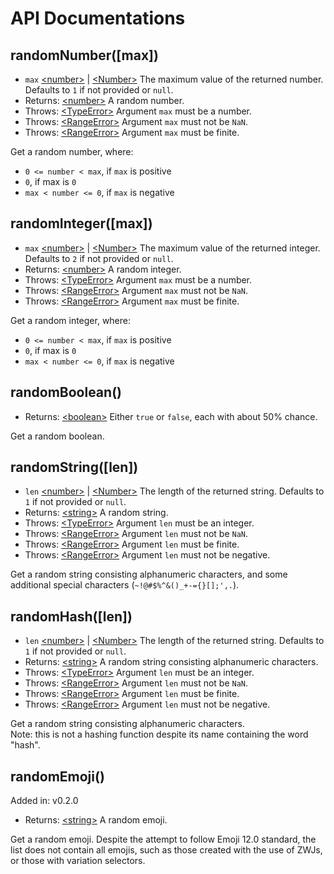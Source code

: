 # API Documentations

## randomNumber([max])

* `max` [&lt;number&gt;][MDN Number Link] | [&lt;Number&gt;][MDN Number Link] The maximum value of the returned number. Defaults to `1` if not provided or `null`.
* Returns: [&lt;number&gt;][MDN Number Link] A random number.
* Throws: [&lt;TypeError&gt;][MDN TypeError Link] Argument `max` must be a number.
* Throws: [&lt;RangeError&gt;][MDN RangeError Link] Argument `max` must not be `NaN`.
* Throws: [&lt;RangeError&gt;][MDN RangeError Link] Argument `max` must be finite.

Get a random number, where:

* `0 <= number < max`, if `max` is positive
* `0`, if max is `0`
* `max < number <= 0`, if `max` is negative

## randomInteger([max])

* `max` [&lt;number&gt;][MDN Number Link] | [&lt;Number&gt;][MDN Number Link] The maximum value of the returned integer. Defaults to `2` if not provided or `null`.
* Returns: [&lt;number&gt;][MDN Number Link] A random integer.
* Throws: [&lt;TypeError&gt;][MDN TypeError Link] Argument `max` must be a number.
* Throws: [&lt;RangeError&gt;][MDN RangeError Link] Argument `max` must not be `NaN`.
* Throws: [&lt;RangeError&gt;][MDN RangeError Link] Argument `max` must be finite.

Get a random integer, where:

* `0 <= number < max`, if `max` is positive
* `0`, if max is `0`
* `max < number <= 0`, if `max` is negative

## randomBoolean()

* Returns: [&lt;boolean&gt;](https://developer.mozilla.org/en-US/docs/Web/JavaScript/Reference/Global_Objects/Boolean) Either `true` or `false`, each with about 50% chance.

Get a random boolean.

## randomString([len])

* `len` [&lt;number&gt;][MDN Number Link] | [&lt;Number&gt;][MDN Number Link] The length of the returned string. Defaults to `1` if not provided or `null`.
* Returns: [&lt;string&gt;][MDN String Link] A random string.
* Throws: [&lt;TypeError&gt;][MDN TypeError Link] Argument `len` must be an integer.
* Throws: [&lt;RangeError&gt;][MDN RangeError Link] Argument `len` must not be `NaN`.
* Throws: [&lt;RangeError&gt;][MDN RangeError Link] Argument `len` must be finite.
* Throws: [&lt;RangeError&gt;][MDN RangeError Link] Argument `len` must not be negative.

Get a random string consisting alphanumeric characters, and some additional special characters (`~!@#$%^&()_+-={}[];',.`).

## randomHash([len])

* `len` [&lt;number&gt;][MDN Number Link] | [&lt;Number&gt;][MDN Number Link] The length of the returned string. Defaults to `1` if not provided or `null`.
* Returns: [&lt;string&gt;][MDN String Link] A random string consisting alphanumeric characters.
* Throws: [&lt;TypeError&gt;][MDN TypeError Link] Argument `len` must be an integer.
* Throws: [&lt;RangeError&gt;][MDN RangeError Link] Argument `len` must not be `NaN`.
* Throws: [&lt;RangeError&gt;][MDN RangeError Link] Argument `len` must be finite.
* Throws: [&lt;RangeError&gt;][MDN RangeError Link] Argument `len` must not be negative.

Get a random string consisting alphanumeric characters.  
Note: this is not a hashing function despite its name containing the word "hash".

## randomEmoji()

Added in: v0.2.0

* Returns: [&lt;string&gt;][MDN String Link] A random emoji.

Get a random emoji. Despite the attempt to follow Emoji 12.0 standard, the list does not contain all emojis, such as those created with the use of ZWJs, or those with variation selectors.

[MDN Number Link]: https://developer.mozilla.org/en-US/docs/Web/JavaScript/Reference/Global_Objects/Number
[MDN String Link]: https://developer.mozilla.org/en-US/docs/Web/JavaScript/Reference/Global_Objects/String
[MDN TypeError Link]: https://developer.mozilla.org/en-US/docs/Web/JavaScript/Reference/Global_Objects/TypeError
[MDN RangeError Link]: https://developer.mozilla.org/en-US/docs/Web/JavaScript/Reference/Global_Objects/RangeError
